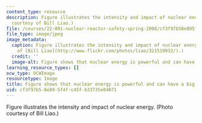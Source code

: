 ```yaml
---
content_type: resource
description: Figure illustrates the intensity and impact of nuclear energy. (Photo
  courtesy of Bill Liao.)
file: /courses/22-091-nuclear-reactor-safety-spring-2008/cf3f97b58e895f4fc45fb33735e04871_22-091s08.jpg
file_type: image/jpeg
image_metadata:
  caption: Figure illustrates the intensity and impact of nuclear energy. (Photo courtesy
    of [Bill Liao](http://www.flickr.com/photos/liao/321519932/).)
  credit: ''
  image-alt: Figure shows that nuclear energy is powerful and can have a big impact.
learning_resource_types: []
ocw_type: OCWImage
resourcetype: Image
title: Figure shows that nuclear energy is powerful and can have a big impact
uid: cf3f97b5-8e89-5f4f-c45f-b33735e04871
---
```

Figure illustrates the intensity and impact of nuclear energy. (Photo courtesy of Bill Liao.)